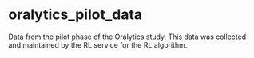 # oralytics_pilot_data
Data from the pilot phase of the Oralytics study. This data was collected and maintained by the RL service for the RL algorithm.
